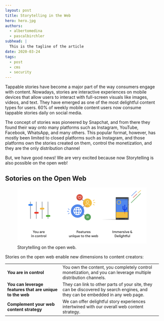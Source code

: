 ```yaml
---
layout: post
title: Storytelling in the Web
hero: hero.jpg
authors:
  - albertomedina
  - pascalbirchler
subhead: |
  This is the tagline of the article
date: 2020-03-24
tags:
  - post
  - cms
  - security
---
```


Tappable stories have become a major part of the way consumers engage with content. Nowadays, stories are interactive experiences on mobile devices that allow users to interact with full-screen visuals like images, videos, and text. They have emerged as one of the most delightful content types for users. 60% of weekly mobile content users now consume tappable stories daily on social media. 

The concept of stories was pioneered by Snapchat, and from there they found their way onto many platforms such as Instagram, YouTube, Facebook, WhatsApp, and many others. This popular format, however, has mostly been limited to closed platforms such as Instagram, and those platforms own the stories created on them, control the monetization, and they are the only distribution channel

But, we have good news! We are very excited because now Storytelling is also possible on the open web!

## Sotories on the Open Web

<figure class="w-figure">
  <img src="./stories-in-the-open-web.png" 
       alt="Storytelling on the open web.">
  <figcaption class="w-figcaption">
    Storytelling on the open web.
  </figcaption>
</figure>

Stories on the open web enable new dimensions to content creators:

<div class="w-table-wrapper">
  <table>
    <tbody>
      <tr>
        <td><b>You are in control</b></td>
        <td>
          You own the content, you completely control monetization, and you can leverage multiple distribution channels.
        </td>
      </tr>
      <tr>
        <td><b>You can leverage features that are unique to the web</b></td>
        <td>
          They can link to other parts of your site, they can be discovered by search engines, and they can be embedded in any web page.
        </td>
      </tr>
      <tr>
        <td><b>Complement your web content strategy</b></td>
        <td>We can offer delightful story experiences intertwined with our overall web content strategy.</td>
      </tr>
    </tbody>
  </table>
</div>





[collection]: /wordpress
